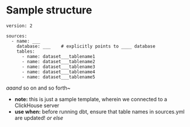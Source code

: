 # Sample structure

````text
version: 2

sources:
  - name: ___
    database: ___    # explicitly points to ____ database
    tables:
      - name: dataset___tablename1
      - name: dataset___tablename2
      - name: dataset___tablename3
      - name: dataset___tablename4
      - name: dataset___tablename5
````
*aaand* so on and so forth~

- **note:** this is just a sample template, wherein we connected to a ClickHouse server
- **use when:** before running dbt, ensure that table names in sources.yml are updated! *or else*
